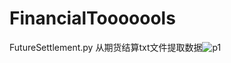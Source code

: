 # FinancialTooooools
FutureSettlement.py 从期货结算txt文件提取数据![p1](http://note.youdao.com/yws/api/personal/file/3FB166CFB3EB412087621E7EEE07012F?method=download&shareKey=bad63da7447f8697183c97d1b4c8fb18)
